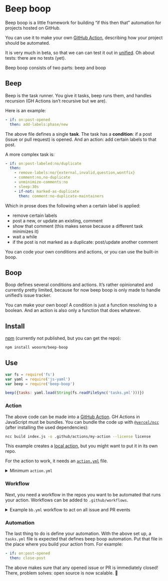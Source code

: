# Beep boop

Beep boop is a little framework for building “if this then that” automation
for projects hosted on GitHub.

You can use it to make your own [GitHub Action][gh-actions], describing how your
project should be automated.

It is very much in beta, so that we can can test it out in [unified][].
Oh about tests: there are no tests (yet).

Beep boop consists of two parts: beep and boop

## Beep

Beep is the task runner.
You give it tasks, beep runs them, and handles recursion (GH Actions isn’t
recursive but we are).

Here is an example:

```yaml
- if: on:post-opened
  then: add-labels:phase/new
```

The above file defines a single **task**.
The task has a **condition**: if a post (issue or pull request) is opened.
And an action: add certain labels to that post.

A more complex task is:

```yml
- if: on:post-labeled:no/duplicate
  then:
    - remove-labels:no/{external,invalid,question,wontfix}
    - comment:no,no-duplicate
    - unminimize-comments:no
    - sleep:30s
    - if-not: marked-as-duplicate
      then: comment:no-duplicate-maintainers
```

Which in prose does the following when a certain label is applied:

*   remove certain labels
*   post a new, or update an existing, comment
*   show that comment (this makes sense because a different task minimizes it)
*   wait a while
*   if the post is not marked as a duplicate: post/update another comment

You can code your own conditions and actions, or you can use the built-in boop.

## Boop

Boop defines several conditions and actions.
It’s rather opinionated and currently pretty limited, because for now beep boop
is only made to handle unified’s issue tracker.

You can make your own boop!
A condition is just a function resolving to a boolean.
And an action is also only a function that does whatever.

## Install

[npm][] (currently not published, but you can get the repo):

```sh
npm install wooorm/beep-boop
```

## Use

```js
var fs = require('fs')
var yaml = require('js-yaml')
var beep = require('beep-boop')

beep({tasks: yaml.load(String(fs.readFileSync('tasks.yml')))})
```

### Action

The above code can be made into a [GitHub Action][gh-actions].
GH Actions in JavaScript must be bundles.
You can bundle the code up with [`@vercel/ncc`][ncc] (after installing the used
dependencies):

```sh
ncc build index.js -o .github/actions/my-action --license license
```

This example creates a [local action][gh-action-location], but you might want to
put it in its own repo.

For the action to work, it needs an [`action.yml`][gh-action-yml] file.

<details><summary>Minimum <code>action.yml</code></summary>

```yml
inputs:
  repo-token:
    description: Token for the repository. Can be passed in using {{secrets.GITHUB_TOKEN}}
    required: true
runs:
  using: node12
  main: index.js
```

</details>

### Workflow

Next, you need a workflow in the repos you want to be automated that runs your
action.
Workflows can be added to `.github/workflows`.

<details><summary>Example <code>bb.yml</code> workflow to act on all issue and PR events</summary>

```yml
name: bb
on:
  issues:
    types: [opened, reopened, edited, closed, labeled, unlabeled]
  pull_request:
    types: [opened, reopened, edited, closed, labeled, unlabeled]
jobs:
  main:
    runs-on: ubuntu-latest
    steps:
      - uses: actions/checkout@v2 # Needed if your action is local
      - uses: ./.github/actions/my-action # Assuming local
        with:
          repo-token: ${{secrets.GITHUB_TOKEN}}
```

</details>

### Automation

The last thing to do is define your automation.
With the above set up, a `tasks.yml` file is expected that defines beep boop
automation.
Put that file in the place where you build your action from.
For example:

```yml
- if: on:post-opened
  then: close-post
```

The above makes sure that any opened issue or PR is immediately closed!
There, problem solves: open source is now scalable. 💪

[npm]: https://docs.npmjs.com/cli/install

[unified]: https://unifiedjs.com

[gh-actions]: https://github.com/features/actions

[gh-action-location]: https://docs.github.com/en/free-pro-team@latest/actions/creating-actions/about-actions#choosing-a-location-for-your-action

[gh-action-yml]: https://docs.github.com/en/free-pro-team@latest/actions/creating-actions/metadata-syntax-for-github-actions

[ncc]: https://github.com/vercel/ncc
